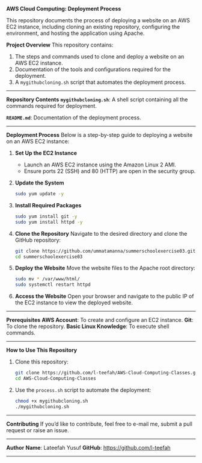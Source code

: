 **AWS Cloud Computing: Deployment Process**

This repository documents the process of deploying a website on an AWS EC2 instance, including cloning an existing repository, configuring the environment, and hosting the application using Apache. 

**Project Overview**
This repository contains:
1. The steps and commands used to clone and deploy a website on an AWS EC2 instance.
2. Documentation of the tools and configurations required for the deployment.
3. A `mygithubcloning.sh` script that automates the deployment process.

---

**Repository Contents**
**`mygithubcloning.sh`**: A shell script containing all the commands required for deployment.

**`README.md`**: Documentation of the deployment process.

---

**Deployment Process**
Below is a step-by-step guide to deploying a website on an AWS EC2 instance:

1. **Set Up the EC2 Instance**
   - Launch an AWS EC2 instance using the Amazon Linux 2 AMI.
   - Ensure ports 22 (SSH) and 80 (HTTP) are open in the security group.

2. **Update the System**
   ```bash
   sudo yum update -y
   ```

3. **Install Required Packages**
   ```bash
   sudo yum install git -y
   sudo yum install httpd -y
   ```

4. **Clone the Repository**
   Navigate to the desired directory and clone the GitHub repository:
   ```bash
   git clone https://github.com/ummatamanna/summerschoolexercise03.git
   cd summerschoolexercise03
   ```

5. **Deploy the Website**
   Move the website files to the Apache root directory:
   ```bash
   sudo mv * /var/www/html/
   sudo systemctl restart httpd
   ```

6. **Access the Website**
   Open your browser and navigate to the public IP of the EC2 instance to view the deployed website.

---

**Prerequisites**
**AWS Account**: To create and configure an EC2 instance.
**Git**: To clone the repository.
**Basic Linux Knowledge**: To execute shell commands.

---

**How to Use This Repository**
1. Clone this repository:
   ```bash
   git clone https://github.com/l-teefah/AWS-Cloud-Computing-Classes.git
   cd AWS-Cloud-Computing-Classes
   ```

2. Use the `process.sh` script to automate the deployment:
   ```bash
   chmod +x mygithubcloning.sh
   ./mygithubcloning.sh
   ```

---

**Contributing**
If you’d like to contribute, feel free to e-mail me, submit a pull request or raise an issue.

---

**Author**
**Name**: Lateefah Yusuf
**GitHub**: https://github.com/l-teefah

---
